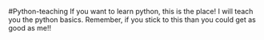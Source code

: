 #Python-teaching
If you want to learn python, this is the place!
I will teach you the python basics.
Remember, if you stick to this than you could get as good as me!!

